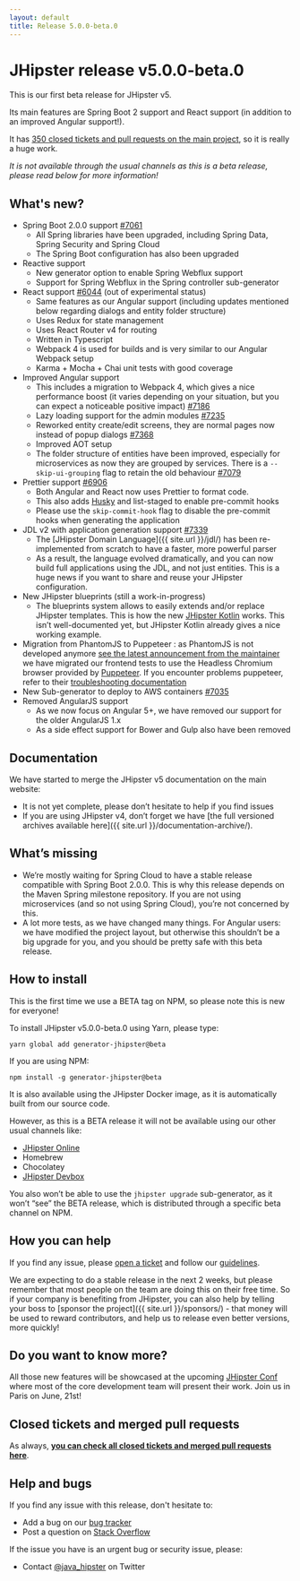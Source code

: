 ```yaml
---
layout: default
title: Release 5.0.0-beta.0
---
```


JHipster release v5.0.0-beta.0
==================

This is our first beta release for JHipster v5.

Its main features are Spring Boot 2 support and React support (in addition to an improved Angular support!).

It has [350 closed tickets and pull requests on the main project](https://github.com/jhipster/generator-jhipster/issues?q=milestone%3A5.0.0-beta.0+is%3Aclosed), so it is really a huge work.

_It is not available through the usual channels as this is a beta release, please read below for more information!_

What's new?
----------

- Spring Boot 2.0.0 support [#7061](https://github.com/jhipster/generator-jhipster/pull/7061)
    - All Spring libraries have been upgraded, including Spring Data, Spring Security and Spring Cloud
    - The Spring Boot configuration has also been upgraded
- Reactive support
    - New generator option to enable Spring Webflux support
    - Support for Spring Webflux in the Spring controller sub-generator
- React support [#6044](https://github.com/jhipster/generator-jhipster/issues/6044) (out of experimental status)
    - Same features as our Angular support (including updates mentioned below regarding dialogs and entity folder structure)
    - Uses Redux for state management
    - Uses React Router v4 for routing
    - Written in Typescript
    - Webpack 4 is used for builds and is very similar to our Angular Webpack setup
    - Karma + Mocha + Chai unit tests with good coverage
- Improved Angular support
    - This includes a migration to Webpack 4, which gives a nice performance boost (it varies depending on your situation, but you can expect a noticeable positive impact) [#7186](https://github.com/jhipster/generator-jhipster/pull/7186)
    - Lazy loading support for the admin modules [#7235](https://github.com/jhipster/generator-jhipster/pull/7235)
    - Reworked entity create/edit screens, they are normal pages now instead of popup dialogs [#7368](https://github.com/jhipster/generator-jhipster/pull/7368)
    - Improved AOT setup
    - The folder structure of entities have been improved, especially for microservices as now they are grouped by services. There is a `--skip-ui-grouping` flag to retain the old behaviour [#7079](https://github.com/jhipster/generator-jhipster/pull/7079)
- Prettier support [#6906](https://github.com/jhipster/generator-jhipster/pull/6906)
    - Both Angular and React now uses Prettier to format code.
    - This also adds [Husky](https://github.com/typicode/husky) and list-staged to enable pre-commit hooks
    - Please use the `skip-commit-hook` flag to disable the pre-commit hooks when generating the application
- JDL v2 with application generation support [#7339](https://github.com/jhipster/generator-jhipster/pull/7339)
    - The [JHipster Domain Language]({{ site.url }}/jdl/) has been re-implemented from scratch to have a faster, more powerful parser
    - As a result, the language evolved dramatically, and you can now build full applications using the JDL, and not just entities. This is a huge news if you want to share and reuse your JHipster configuration.
- New JHipster blueprints (still a work-in-progress)
    - The blueprints system allows to easily extends and/or replace JHipster templates. This is how the new [JHipster Kotlin](https://github.com/jhipster/jhipster-kotlin) works. This isn’t well-documented yet, but JHipster Kotlin already gives a nice working example.
- Migration from PhantomJS to Puppeteer : as PhantomJS is not developed anymore [see the latest announcement from the maintainer](https://github.com/ariya/phantomjs/issues/15344) we have migrated our frontend tests to use the Headless Chromium browser provided by [Puppeteer](https://github.com/GoogleChrome/puppeteer). If you encounter problems puppeteer, refer to their [troubleshooting documentation](https://github.com/GoogleChrome/puppeteer/blob/master/docs/troubleshooting.md)
- New Sub-generator to deploy to AWS containers [#7035](https://github.com/jhipster/generator-jhipster/pull/7035)
- Removed AngularJS support
    - As we now focus on Angular 5+, we have removed our support for the older AngularJS 1.x
    - As a side effect support for Bower and Gulp also have been removed

Documentation
------------

We have started to merge the JHipster v5 documentation on the main website:

- It is not yet complete, please don’t hesitate to help if you find issues
- If you are using JHipster v4, don’t forget we have [the full versioned archives available here]({{ site.url }}/documentation-archive/).

What’s missing
------------

- We’re mostly waiting for Spring Cloud to have a stable release compatible with Spring Boot 2.0.0. This is why this release depends on the Maven Spring milestone repository. If you are not using microservices (and so not using Spring Cloud), you’re not concerned by this.
- A lot more tests, as we have changed many things. For Angular users: we have modified the project layout, but otherwise this shouldn’t be a big upgrade for you, and you should be pretty safe with this beta release.

How to install
------------

This is the first time we use a BETA tag on NPM, so please note this is new for everyone!

To install JHipster v5.0.0-beta.0 using Yarn, please type:

    yarn global add generator-jhipster@beta

If you are using NPM:

    npm install -g generator-jhipster@beta

It is also available using the JHipster Docker image, as it is automatically built from our source code.

However, as this is a BETA release it will not be available using our other usual channels like:

- [JHipster Online](https://start.jhipster.tech)
- Homebrew
- Chocolatey
- [JHipster Devbox](https://github.com/jhipster/jhipster-devbox)

You also won’t be able to use the `jhipster upgrade` sub-generator, as it won’t “see” the BETA release, which is distributed through a specific beta channel on NPM.

How you can help
------------

If you find any issue, please [open a ticket](https://github.com/jhipster/generator-jhipster/issues) and follow our [guidelines](https://github.com/jhipster/generator-jhipster/blob/master/CONTRIBUTING.md).

We are expecting to do a stable release in the next 2 weeks, but please remember that most people on the team are doing this on their free time. So if your company is benefiting from JHipster, you can also help by telling your boss to [sponsor the project]({{ site.url }}/sponsors/) - that money will be used to reward contributors, and help us to release even better versions, more quickly!

Do you want to know more?
------------

All those new features will be showcased at the upcoming [JHipster Conf](https://jhipster-conf.github.io/) where most of the core development team will present their work. Join us in Paris on June, 21st!

Closed tickets and merged pull requests
------------
As always, __[you can check all closed tickets and merged pull requests here](https://github.com/jhipster/generator-jhipster/issues?q=milestone%3A5.0.0-beta.0+is%3Aclosed)__.

Help and bugs
--------------

If you find any issue with this release, don't hesitate to:

- Add a bug on our [bug tracker](https://github.com/jhipster/generator-jhipster/issues?state=open)
- Post a question on [Stack Overflow](http://stackoverflow.com/tags/jhipster/info)

If the issue you have is an urgent bug or security issue, please:

- Contact [@java_hipster](https://twitter.com/java_hipster) on Twitter
